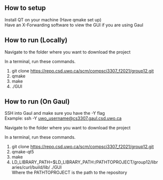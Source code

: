 ## How to setup

Install QT on your machine (Have qmake set up)\
Have an X-Forwarding software to view the GUI if you are using Gaul

## How to run (Locally)

Navigate to the folder where you want to download the project

In a terminal, run these commands.

1. git clone https://repo.csd.uwo.ca/scm/compsci3307_f2021/group12.git
2. qmake
3. make
4. ./GUI

## How to run (On Gaul)

SSH into Gaul and make sure you have the -Y flag\
Example: ssh -Y uwo_username@cs3307.gaul.csd.uwo.ca

Navigate to the folder where you want to download the project

In a terminal, run these commands.

1. git clone https://repo.csd.uwo.ca/scm/compsci3307_f2021/group12.git
2. qmake-qt5
3. make
4. LD_LIBRARY_PATH=$LD_LIBRARY_PATH:/PATHTOPROJECT/group12/libraries/curl/build/lib/ ./GUI\
   Where the PATHTOPROJECT is the path to the repository
